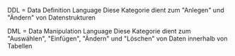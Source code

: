 DDL = Data Definition Language
Diese Kategorie dient zum "Anlegen" und "Ändern" von Datenstrukturen


DML = Data Manipulation Language
Diese Kategorie dient zum "Auswählen", "Einfügen", "Ändern" und "Löschen" von Daten innerhalb von Tabellen

